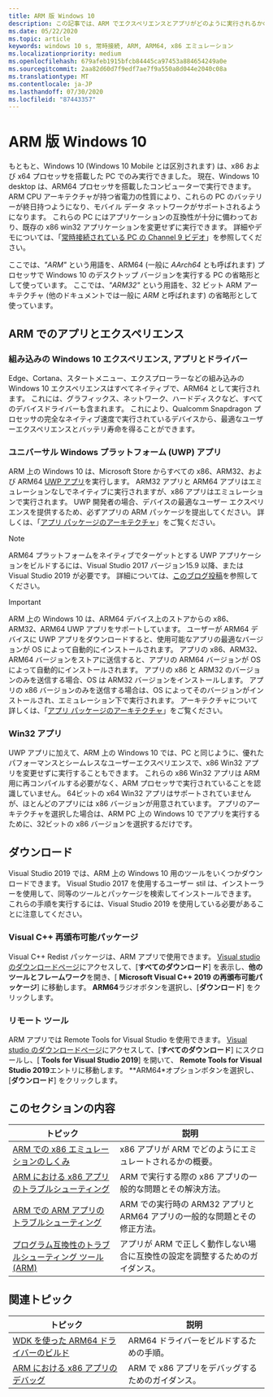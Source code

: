 ```yaml
---
title: ARM 版 Windows 10
description: この記事では、ARM でエクスペリエンスとアプリがどのように実行されるかの概要、どのような制限事項があるか、詳しい情報を参照できる場所について説明します。
ms.date: 05/22/2020
ms.topic: article
keywords: windows 10 s, 常時接続, ARM, ARM64, x86 エミュレーション
ms.localizationpriority: medium
ms.openlocfilehash: 679afeb1915bfcb84445ca97453a884654249a0e
ms.sourcegitcommit: 2aa82d60d7f9edf7ae7f9a550a8d044e2040c08a
ms.translationtype: MT
ms.contentlocale: ja-JP
ms.lasthandoff: 07/30/2020
ms.locfileid: "87443357"
---
```

# <a name="windows-10-on-arm"></a>ARM 版 Windows 10
もともと、Windows 10 (Windows 10 Mobile とは区別されます) は、x86 および x64 プロセッサを搭載した PC でのみ実行できました。 現在、Windows 10 desktop は、ARM64 プロセッサを搭載したコンピューターで実行できます。 ARM CPU アーキテクチャが持つ省電力の性質により、これらの PC のバッテリーが終日持つようになり、モバイル データ ネットワークがサポートされるようになります。 これらの PC にはアプリケーションの互換性が十分に備わっており、既存の x86 win32 アプリケーションを変更せずに実行できます。 詳細やデモについては、「[常時接続されている PC の Channel 9 ビデオ](https://channel9.msdn.com/Events/Build/2017/P4171)」を参照してください。

ここでは、*"ARM"* という用語を、ARM64 (一般に *AArch64* とも呼ばれます) プロセッサで Windows 10 のデスクトップ バージョンを実行する PC の省略形として使っています。  ここでは、*"ARM32"* という用語を、32 ビット ARM アーキテクチャ (他のドキュメントでは一般に *ARM* と呼ばれます) の省略形として使っています。

## <a name="apps-and-experiences-on-arm"></a>ARM でのアプリとエクスペリエンス

### <a name="built-in-windows-10-experiences-apps-and-drivers"></a>組み込みの Windows 10 エクスペリエンス, アプリとドライバー
Edge、Cortana、スタートメニュー、エクスプローラーなどの組み込みの Windows 10 エクスペリエンスはすべてネイティブで、ARM64 として実行されます。 これには、グラフィックス、ネットワーク、ハードディスクなど、すべてのデバイスドライバーも含まれます。 これにより、Qualcomm Snapdragon プロセッサの完全なネイティブ速度で実行されているデバイスから、最適なユーザーエクスペリエンスとバッテリ寿命を得ることができます。

### <a name="universal-windows-platform-uwp-apps"></a>ユニバーサル Windows プラットフォーム (UWP) アプリ
ARM 上の Windows 10 は、Microsoft Store からすべての x86、ARM32、および ARM64 [UWP アプリ](../get-started/universal-application-platform-guide.md)を実行します。 ARM32 アプリと ARM64 アプリはエミュレーションなしでネイティブに実行されますが、x86 アプリはエミュレーションで実行されます。 UWP 開発者の場合、デバイスの最適なユーザー エクスペリエンスを提供するため、必ずアプリの ARM パッケージを提出してください。 詳しくは、「[アプリ パッケージのアーキテクチャ](/windows/msix/package/device-architecture)」をご覧ください。

>[!NOTE]
> ARM64 プラットフォームをネイティブでターゲットとする UWP アプリケーションをビルドするには、Visual Studio 2017 バージョン15.9 以降、または Visual Studio 2019 が必要です。 詳細については、[このブログ投稿](https://blogs.windows.com/buildingapps/2018/11/15/official-support-for-windows-10-on-arm-development)を参照してください。


>[!IMPORTANT]
> ARM 上の Windows 10 は、ARM64 デバイス上のストアからの x86、ARM32、ARM64 UWP アプリをサポートしています。 ユーザーが ARM64 デバイスに UWP アプリをダウンロードすると、使用可能なアプリの最適なバージョンが OS によって自動的にインストールされます。 アプリの x86、ARM32、ARM64 バージョンをストアに送信すると、アプリの ARM64 バージョンが OS によって自動的にインストールされます。 アプリの x86 と ARM32 のバージョンのみを送信する場合、OS は ARM32 バージョンをインストールします。 アプリの x86 バージョンのみを送信する場合は、OS によってそのバージョンがインストールされ、エミュレーション下で実行されます。 アーキテクチャについて詳しくは、「[アプリ パッケージのアーキテクチャ](/windows/msix/package/device-architecture)」をご覧ください。

### <a name="win32-apps"></a>Win32 アプリ
UWP アプリに加えて、ARM 上の Windows 10 では、PC と同じように、優れたパフォーマンスとシームレスなユーザーエクスペリエンスで、x86 Win32 アプリを変更せずに実行することもできます。 これらの x86 Win32 アプリは ARM 用に再コンパイルする必要がなく、ARM プロセッサで実行されていることを認識していません。 64ビットの x64 Win32 アプリはサポートされていませんが、ほとんどのアプリには x86 バージョンが用意されています。  アプリのアーキテクチャを選択した場合は、ARM PC 上の Windows 10 でアプリを実行するために、32ビットの x86 バージョンを選択するだけです。

## <a name="downloads"></a>ダウンロード

Visual Studio 2019 では、ARM 上の Windows 10 用のツールをいくつかダウンロードできます。 Visual Studio 2017 を使用するユーザー stil は、インストーラーを使用して、同等のツールとパッケージを検索してインストールできます。 これらの手順を実行するには、Visual Studio 2019 を使用している必要があることに注意してください。

### <a name="visual-c-redistributable"></a>Visual C++ 再頒布可能パッケージ

Visual C++ Redist パッケージは、ARM アプリで使用できます。 [Visual studio のダウンロードページ](https://visualstudio.microsoft.com/downloads/)にアクセスして、[**すべてのダウンロード**] を表示し、**他のツールとフレームワーク**を開き、[ **Microsoft Visual C++ 2019 の再頒布可能パッケージ**] に移動します。 **ARM64**ラジオボタンを選択し、[**ダウンロード**] をクリックします。

### <a name="remote-tools"></a>リモート ツール

ARM アプリでは Remote Tools for Visual Studio を使用できます。 [Visual studio のダウンロードページ](https://visualstudio.microsoft.com/downloads/)にアクセスして、[**すべてのダウンロード**] にスクロールし、[ **Tools for Visual Studio 2019**] を開いて、 **Remote Tools for Visual Studio 2019**エントリに移動します。 **ARM64*オプションボタンを選択し、[**ダウンロード**] をクリックします。


## <a name="in-this-section"></a>このセクションの内容
|トピック | 説明 |
|-----|-----|
|[ARM での x86 エミュレーションのしくみ](apps-on-arm-x86-emulation.md)|x86 アプリが ARM でどのようにエミュレートされるかの概要。|
|[ARM における x86 アプリのトラブルシューティング](apps-on-arm-troubleshooting-x86.md)|ARM で実行する際の x86 アプリの一般的な問題とその解決方法。 |
|[ARM での ARM アプリのトラブルシューティング](apps-on-arm-troubleshooting-arm32.md)|ARM での実行時の ARM32 アプリと ARM64 アプリの一般的な問題とその修正方法。 |
|[プログラム互換性のトラブルシューティング ツール (ARM)](apps-on-arm-program-compat-troubleshooter.md)|アプリが ARM で正しく動作しない場合に互換性の設定を調整するためのガイダンス。 |

## <a name="related-topics"></a>関連トピック
|トピック | 説明 |
|-----|-----|
|[WDK を使った ARM64 ドライバーのビルド](https://docs.microsoft.com/windows-hardware/drivers/develop/building-arm64-drivers)|ARM64 ドライバーをビルドするための手順。 |
| [ARM における x86 アプリのデバッグ](https://docs.microsoft.com/windows-hardware/drivers/debugger/debugging-arm64) | ARM で x86 アプリをデバッグするためのガイダンス。 |

